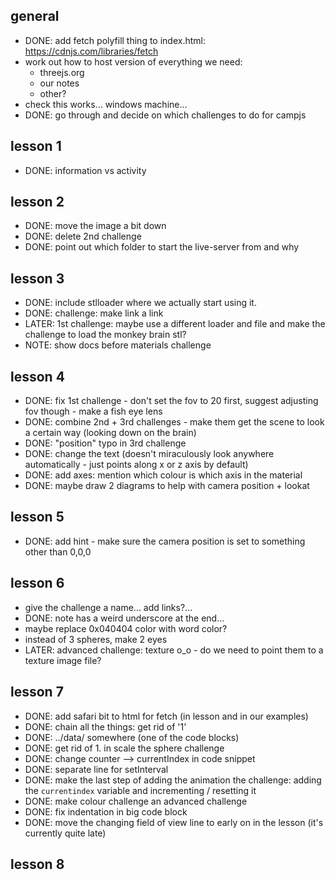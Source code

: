 
## general
- DONE: add fetch polyfill thing to index.html: https://cdnjs.com/libraries/fetch
- work out how to host version of everything we need:
    - threejs.org
    - our notes
    - other?
- check this works... windows machine...
- DONE: go through and decide on which challenges to do for campjs

## lesson 1
- DONE: information vs activity

## lesson 2
- DONE: move the image a bit down
- DONE: delete 2nd challenge
- DONE: point out which folder to start the live-server from and why

## lesson 3
- DONE: include stlloader where we actually start using it.
- DONE: challenge: make link a link
- LATER: 1st challenge: maybe use a different loader and file and make the challenge to load the monkey brain stl?
- NOTE: show docs before materials challenge

## lesson 4
- DONE: fix 1st challenge - don't set the fov to 20 first, suggest adjusting fov though - make a fish eye lens
- DONE: combine 2nd + 3rd challenges - make them get the scene to look a certain way (looking down on the brain)
- DONE: "position" typo in 3rd challenge
- DONE: change the text (doesn't miraculously look anywhere automatically - just points along x or z axis by default)
- DONE: add axes: mention which colour is which axis in the material
- DONE: maybe draw 2 diagrams to help with camera position + lookat

## lesson 5
- DONE: add hint - make sure the camera position is set to something other than 0,0,0

## lesson 6
- give the challenge a name... add links?...
- DONE: note has a weird underscore at the end...
- maybe replace 0x040404 color with word color?
- instead of 3 spheres, make 2 eyes
- LATER: advanced challenge: texture o_o - do we need to point them to a texture image file?

## lesson 7
- DONE: add safari bit to html for fetch (in lesson and in our examples)
- DONE: chain all the things: get rid of '1'
- DONE: ../data/ somewhere (one of the code blocks)
- DONE: get rid of 1. in scale the sphere challenge
- DONE: change counter --> currentIndex in code snippet
- DONE: separate line for setInterval
- DONE: make the last step of adding the animation the challenge: adding the `currentindex` variable and incrementing / resetting it
- DONE: make colour challenge an advanced challenge
- DONE: fix indentation in big code block
- DONE: move the changing field of view line to early on in the lesson (it's currently quite late)

## lesson 8
